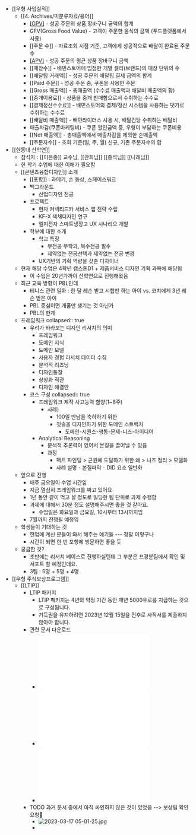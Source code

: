 - [[우형 사업실적]]
	- [[4. Archives/미분류자료/용어]]
		- [[GPV]](상품거래액)	- 성공 주문의 상품 장바구니 금액의 합계
		- GFV(Gross Food Value) - 고객이 주문한 음식의 금액 (푸드플랫폼에서 사용)
		- [[주문 수]]	- 자료조회 시점 기준, 고객에게 성공적으로 배달이 완료된 주문 수
		- [[APV]](평균주문금액)	- 성공 주문의 평균 상품 장바구니 금액
		- [[매장수]]	- 배민스토어에 입점한 개별 셀러(브랜드)의 매장 단위의 수
		- [[배달팁 거래액]]	- 성공 주문의 배달팁 결제 금액의 합계
		- [[Paid 주문]]	- 성공 주문 중, 쿠폰을 사용한 주문
		- [[Gross 매출액]]	- 총매출액 (수수료 매출액과 배달비 매출액의 합)
		- [[중개이용료]]	- 상품을 중개 판매함으로서 수취하는 수수료
		- [[결제정산수수료]]	- 배민스토어의 결제/정산 시스템을 사용하는 댓가로 수취하는 수수료
		- [[배달비 매출액]]	- 배민라이더스 사용 시, 배달건당 수취하는 배달비
		- 매출차감(쿠폰마케팅비)	- 쿠폰 할인금액 중, 우형이 부담하는 쿠폰비용
		- [[Net 매출액]]	- 총매출액에서 매출차감을 제외한 순매출액
		- [[주문자수]]	- 조회 기준(일, 주, 월) 신규, 기존 주문자수의 합
- [[한동대 산학연]]
	- 참석자 : [[이은종]] 교수님, [[관희님]] [[종석님]] [[나래님]]
	- 한 학기 수업에 대한 이해가 필요함
	- [[콘텐츠융합디자인]] 소개
		- [[포항]] : 과메기, 손 동상, 스페이스워크
		- 백그라운드
			- 산업디자인 전공
		- 프로젝트
			- 현차 커넥티드카 서비스 앱 전략 수립
			- KF-X 색채디자인 연구
			- 엘지전자 스마트냉장고 UX 시나리오 개발
		- 학부에 대한 소개
			- 학교 특징
				- 무전공 무학과, 복수전공 필수
				- 제약없는 전공선택과 제약없는 전공 변경
			- UX기반의 기획 역량을 갖춘 디자이너
	- 현재 해당 수업은 4학년 캡스톤D1 + 제품서비스 디자인 기획 과목에 해당됨
		- 이 수업은 20년가까이 산학연으로 진행해왔음
	- 최근 교육 방향이 PBL인데
		- 테니스 관련 일화 : 한 달 레슨 받고 시합만 하는 아이 vs. 코치에게 3년 레슨 받은 아이
		- PBL 중심이면 개폼만 생기는 것 아닌가
		- PBL의 한계
	- 프레임워크
	  collapsed:: true
		- 우리가 바라보는 디자인 리서치의 의미
			- 프레임워크
			- 도메인 지식
			- 도메인 모델
			- 사용자 경험 리서치 데이터 수집
			- 분석적 리즈닝
			- 디자인통찰
			- 상상과 직관
			- 디자인 해결안
		- 코스 구성
		  collapsed:: true
			- 프레임워크 제작 사고능력 함양(1~8주)
				- 사례)
					- 100일 만남을 축하하기 위한
					- 칫솔을 디자인하기 위한 도메인 스트럭처
						- 도메인-시퀀스-행동-문제-니즈-아이디어
			- Analytical Reasoning
				- 분석적 추론력이 있어서 본질을 끌어낼 수 있음
				- 과정
					- 팩트 파인딩 > 근원에 도달하기 위한 왜 > 니즈 정리 > 모델화
					- 사례 설명 - 본질파악 - DID 요소 일반화
	- 앞으로 진행
		- 매주 금요일이 수업 시간임
		- 지금 열심히 프레임워크를 짜고 있어요
		- 1년 동안 같이 먹고 살 정도로 빌딩한 팀 단위로 과제 수행함
		- 과제에 대해서 30분 정도 설명해주시면 좋을 것 같아요.
			- 수업일은 화요일과 금요일, 10시부터 13시까지임
		- 7월까지 진행될 예정임
	- 학생들이 기대하는 것
		- 현업에 계신 분들이 와서 해주는 얘기들 --- 정말 이렇구나
		- 시간이 되면 한 번 포항에 방문하면 좋을 듯
	- 궁금한 것?
		- 초반에는 리서치 베이스로 진행하실텐데 그 부분은 프경분팀에서 확인 및 서포트 할 예정인데요.
		- 3팀 : 5명 + 5명 + 4명
- [[우형 주식보상프로그램]]
	- [[LTIP]]
		- LTIP 패키지
			- LTIP 패키지는 4년의 약정 기간 동안 매년 5000유로를 지급하는 것으로 구성됩니다.
			- 기득권을 유지하려면 2023년 12월 15일을 전후로 사직서를 제출하지 않아야 합니다.
		- 관련 문서 다운로드
			- ![Your_LTIP_Package_-_Award_Agreement__1st_Gra (2).pdf](../assets/Your_LTIP_Package_-_Award_Agreement_1st_Gra_(2)_1678996967133_0.pdf)
			- ![Your_LTIP_Package_-_Award_Agreement__1st_Gra (1).pdf](../assets/Your_LTIP_Package_-_Award_Agreement_1st_Gra_(1)_1678996973082_0.pdf)
			- ![Your_Hero_Grant_15th_March_2023_-_Hyuckmin_Kw.pdf](../assets/Your_Hero_Grant_15th_March_2023_-_Hyuckmin_Kw_1678996982254_0.pdf)
		- TODO 과거 문서 중에서 아직 싸인하지 않은 것이 있었음 --> 보상팀 확인 요청
			- ![2023-03-17 05-01-25.jpg](../assets/2023-03-17_05-01-25_1678997002203_0.jpg)
			-